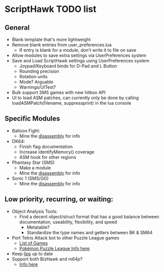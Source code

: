 # ScriptHawk TODO list
## General
- Blank template that's more lightweight
- Remove blank entries from user_preferences.lua
	- If entry is blank for a module, don't write it to file on save
- Allow modules to save extra settings via UserPreferences system
- Save and Load ScriptHawk settings using UserPreferences system
	- Joypad/Keyboard binds for D-Pad and L Button
	- Rounding precision
	- Rotation units
	- Mode? Arguable
	- Warnings/UITest?
- Bulk support SMS games with new hitbox API
- UI to load ASM patches, can currently only be done by calling loadASMPatch(filename, suppressprint) in the lua console

## Specific Modules
- Balloon Fight:
	- Mine the [disassembly](https://github.com/LuigiBlood/balloonfight_dis) for info
- DK64:
	- Finish flag documentation
	- Increase identifyMemory() coverage
	- ASM hook for other regions
- Phantasy Star (SMS)
	- Make a module
	- Mine the [disassembly](https://github.com/lory90/ps1disasm) for info
- Sonic 1 (SMS/GG)
	- Mine the [disassembly](https://github.com/Kroc/Sonic1-Z80-ASM) for info

## Low priority, recurring, or waiting:
- Object Analysis Tools:
	- Find a decent object/struct format that has a good balance between documentation, useability, flexibility, and speed
		- Metatable?
		- Standardize the type names and getters between BK & SM64
- Port Tetris Attack bot to other Puzzle League games
	- [List of Games](http://www.speedrun.com/puzzle_league)
	- [Pokémon Puzzle League Info here](https://github.com/mupen64plus/mupen64plus-user-issues/issues/567)
- Keep [lips](https://github.com/notwa/lips) up to date
- Support both BizHawk and m64p?
	- [Info here](https://github.com/notwa/mm/commit/90d30e218f3128fb130e54bd8662527bdd73f40f)